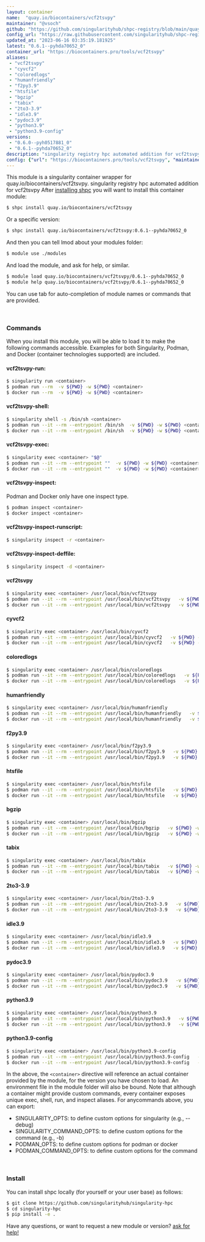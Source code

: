 ```yaml
---
layout: container
name:  "quay.io/biocontainers/vcf2tsvpy"
maintainer: "@vsoch"
github: "https://github.com/singularityhub/shpc-registry/blob/main/quay.io/biocontainers/vcf2tsvpy/container.yaml"
config_url: "https://raw.githubusercontent.com/singularityhub/shpc-registry/main/quay.io/biocontainers/vcf2tsvpy/container.yaml"
updated_at: "2023-06-16 03:35:19.181925"
latest: "0.6.1--pyhda70652_0"
container_url: "https://biocontainers.pro/tools/vcf2tsvpy"
aliases:
 - "vcf2tsvpy"
 - "cyvcf2"
 - "coloredlogs"
 - "humanfriendly"
 - "f2py3.9"
 - "htsfile"
 - "bgzip"
 - "tabix"
 - "2to3-3.9"
 - "idle3.9"
 - "pydoc3.9"
 - "python3.9"
 - "python3.9-config"
versions:
 - "0.6.0--pyh0517881_0"
 - "0.6.1--pyhda70652_0"
description: "singularity registry hpc automated addition for vcf2tsvpy"
config: {"url": "https://biocontainers.pro/tools/vcf2tsvpy", "maintainer": "@vsoch", "description": "singularity registry hpc automated addition for vcf2tsvpy", "latest": {"0.6.1--pyhda70652_0": "sha256:76c6f118466512e6c60d6d435c9cde3e831b83f5992ee5f15930749e7d0f4e8e"}, "tags": {"0.6.0--pyh0517881_0": "sha256:79dea0ac847ebbd6bf3aa12bd90b8178ed26d4ece1fb61f533c27a8ee78ed876", "0.6.1--pyhda70652_0": "sha256:76c6f118466512e6c60d6d435c9cde3e831b83f5992ee5f15930749e7d0f4e8e"}, "docker": "quay.io/biocontainers/vcf2tsvpy", "aliases": {"vcf2tsvpy": "/usr/local/bin/vcf2tsvpy", "cyvcf2": "/usr/local/bin/cyvcf2", "coloredlogs": "/usr/local/bin/coloredlogs", "humanfriendly": "/usr/local/bin/humanfriendly", "f2py3.9": "/usr/local/bin/f2py3.9", "htsfile": "/usr/local/bin/htsfile", "bgzip": "/usr/local/bin/bgzip", "tabix": "/usr/local/bin/tabix", "2to3-3.9": "/usr/local/bin/2to3-3.9", "idle3.9": "/usr/local/bin/idle3.9", "pydoc3.9": "/usr/local/bin/pydoc3.9", "python3.9": "/usr/local/bin/python3.9", "python3.9-config": "/usr/local/bin/python3.9-config"}}
---
```


This module is a singularity container wrapper for quay.io/biocontainers/vcf2tsvpy.
singularity registry hpc automated addition for vcf2tsvpy
After [installing shpc](#install) you will want to install this container module:


```bash
$ shpc install quay.io/biocontainers/vcf2tsvpy
```

Or a specific version:

```bash
$ shpc install quay.io/biocontainers/vcf2tsvpy:0.6.1--pyhda70652_0
```

And then you can tell lmod about your modules folder:

```bash
$ module use ./modules
```

And load the module, and ask for help, or similar.

```bash
$ module load quay.io/biocontainers/vcf2tsvpy/0.6.1--pyhda70652_0
$ module help quay.io/biocontainers/vcf2tsvpy/0.6.1--pyhda70652_0
```

You can use tab for auto-completion of module names or commands that are provided.

<br>

### Commands

When you install this module, you will be able to load it to make the following commands accessible.
Examples for both Singularity, Podman, and Docker (container technologies supported) are included.

#### vcf2tsvpy-run:

```bash
$ singularity run <container>
$ podman run --rm  -v ${PWD} -w ${PWD} <container>
$ docker run --rm  -v ${PWD} -w ${PWD} <container>
```

#### vcf2tsvpy-shell:

```bash
$ singularity shell -s /bin/sh <container>
$ podman run --it --rm --entrypoint /bin/sh  -v ${PWD} -w ${PWD} <container>
$ docker run --it --rm --entrypoint /bin/sh  -v ${PWD} -w ${PWD} <container>
```

#### vcf2tsvpy-exec:

```bash
$ singularity exec <container> "$@"
$ podman run --it --rm --entrypoint ""  -v ${PWD} -w ${PWD} <container> "$@"
$ docker run --it --rm --entrypoint ""  -v ${PWD} -w ${PWD} <container> "$@"
```

#### vcf2tsvpy-inspect:

Podman and Docker only have one inspect type.

```bash
$ podman inspect <container>
$ docker inspect <container>
```

#### vcf2tsvpy-inspect-runscript:

```bash
$ singularity inspect -r <container>
```

#### vcf2tsvpy-inspect-deffile:

```bash
$ singularity inspect -d <container>
```


#### vcf2tsvpy

```bash
$ singularity exec <container> /usr/local/bin/vcf2tsvpy
$ podman run --it --rm --entrypoint /usr/local/bin/vcf2tsvpy   -v ${PWD} -w ${PWD} <container> -c " $@"
$ docker run --it --rm --entrypoint /usr/local/bin/vcf2tsvpy   -v ${PWD} -w ${PWD} <container> -c " $@"
```


#### cyvcf2

```bash
$ singularity exec <container> /usr/local/bin/cyvcf2
$ podman run --it --rm --entrypoint /usr/local/bin/cyvcf2   -v ${PWD} -w ${PWD} <container> -c " $@"
$ docker run --it --rm --entrypoint /usr/local/bin/cyvcf2   -v ${PWD} -w ${PWD} <container> -c " $@"
```


#### coloredlogs

```bash
$ singularity exec <container> /usr/local/bin/coloredlogs
$ podman run --it --rm --entrypoint /usr/local/bin/coloredlogs   -v ${PWD} -w ${PWD} <container> -c " $@"
$ docker run --it --rm --entrypoint /usr/local/bin/coloredlogs   -v ${PWD} -w ${PWD} <container> -c " $@"
```


#### humanfriendly

```bash
$ singularity exec <container> /usr/local/bin/humanfriendly
$ podman run --it --rm --entrypoint /usr/local/bin/humanfriendly   -v ${PWD} -w ${PWD} <container> -c " $@"
$ docker run --it --rm --entrypoint /usr/local/bin/humanfriendly   -v ${PWD} -w ${PWD} <container> -c " $@"
```


#### f2py3.9

```bash
$ singularity exec <container> /usr/local/bin/f2py3.9
$ podman run --it --rm --entrypoint /usr/local/bin/f2py3.9   -v ${PWD} -w ${PWD} <container> -c " $@"
$ docker run --it --rm --entrypoint /usr/local/bin/f2py3.9   -v ${PWD} -w ${PWD} <container> -c " $@"
```


#### htsfile

```bash
$ singularity exec <container> /usr/local/bin/htsfile
$ podman run --it --rm --entrypoint /usr/local/bin/htsfile   -v ${PWD} -w ${PWD} <container> -c " $@"
$ docker run --it --rm --entrypoint /usr/local/bin/htsfile   -v ${PWD} -w ${PWD} <container> -c " $@"
```


#### bgzip

```bash
$ singularity exec <container> /usr/local/bin/bgzip
$ podman run --it --rm --entrypoint /usr/local/bin/bgzip   -v ${PWD} -w ${PWD} <container> -c " $@"
$ docker run --it --rm --entrypoint /usr/local/bin/bgzip   -v ${PWD} -w ${PWD} <container> -c " $@"
```


#### tabix

```bash
$ singularity exec <container> /usr/local/bin/tabix
$ podman run --it --rm --entrypoint /usr/local/bin/tabix   -v ${PWD} -w ${PWD} <container> -c " $@"
$ docker run --it --rm --entrypoint /usr/local/bin/tabix   -v ${PWD} -w ${PWD} <container> -c " $@"
```


#### 2to3-3.9

```bash
$ singularity exec <container> /usr/local/bin/2to3-3.9
$ podman run --it --rm --entrypoint /usr/local/bin/2to3-3.9   -v ${PWD} -w ${PWD} <container> -c " $@"
$ docker run --it --rm --entrypoint /usr/local/bin/2to3-3.9   -v ${PWD} -w ${PWD} <container> -c " $@"
```


#### idle3.9

```bash
$ singularity exec <container> /usr/local/bin/idle3.9
$ podman run --it --rm --entrypoint /usr/local/bin/idle3.9   -v ${PWD} -w ${PWD} <container> -c " $@"
$ docker run --it --rm --entrypoint /usr/local/bin/idle3.9   -v ${PWD} -w ${PWD} <container> -c " $@"
```


#### pydoc3.9

```bash
$ singularity exec <container> /usr/local/bin/pydoc3.9
$ podman run --it --rm --entrypoint /usr/local/bin/pydoc3.9   -v ${PWD} -w ${PWD} <container> -c " $@"
$ docker run --it --rm --entrypoint /usr/local/bin/pydoc3.9   -v ${PWD} -w ${PWD} <container> -c " $@"
```


#### python3.9

```bash
$ singularity exec <container> /usr/local/bin/python3.9
$ podman run --it --rm --entrypoint /usr/local/bin/python3.9   -v ${PWD} -w ${PWD} <container> -c " $@"
$ docker run --it --rm --entrypoint /usr/local/bin/python3.9   -v ${PWD} -w ${PWD} <container> -c " $@"
```


#### python3.9-config

```bash
$ singularity exec <container> /usr/local/bin/python3.9-config
$ podman run --it --rm --entrypoint /usr/local/bin/python3.9-config   -v ${PWD} -w ${PWD} <container> -c " $@"
$ docker run --it --rm --entrypoint /usr/local/bin/python3.9-config   -v ${PWD} -w ${PWD} <container> -c " $@"
```



In the above, the `<container>` directive will reference an actual container provided
by the module, for the version you have chosen to load. An environment file in the
module folder will also be bound. Note that although a container
might provide custom commands, every container exposes unique exec, shell, run, and
inspect aliases. For anycommands above, you can export:

 - SINGULARITY_OPTS: to define custom options for singularity (e.g., --debug)
 - SINGULARITY_COMMAND_OPTS: to define custom options for the command (e.g., -b)
 - PODMAN_OPTS: to define custom options for podman or docker
 - PODMAN_COMMAND_OPTS: to define custom options for the command

<br>

### Install

You can install shpc locally (for yourself or your user base) as follows:

```bash
$ git clone https://github.com/singularityhub/singularity-hpc
$ cd singularity-hpc
$ pip install -e .
```

Have any questions, or want to request a new module or version? [ask for help!](https://github.com/singularityhub/singularity-hpc/issues)